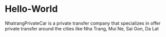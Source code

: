 # Hello-World
NhatrangPrivateCar is a private transfer company that specializes in offer private transfer around the cities like Nha Trang, Mui Ne, Sai Gon, Da Lat
